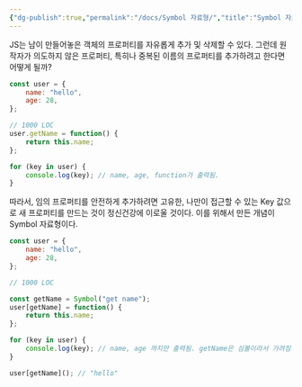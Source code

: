 ```yaml
---
{"dg-publish":true,"permalink":"/docs/Symbol 자료형/","title":"Symbol 자료형"}
---
```



JS는 남이 만들어놓은 객체의 프로퍼티를 자유롭게 추가 및 삭제할 수 있다. 그런데 원작자가 의도하지 않은 프로퍼티, 특히나 중복된 이름의 프로퍼티를 추가하려고 한다면 어떻게 될까?

```js
const user = {
	name: "hello",
	age: 28,
};

// 1000 LOC
user.getName = function() {
	return this.name;
};

for (key in user) {
	console.log(key); // name, age, function가 출력됨.
}
```

따라서, 임의 프로퍼티를 안전하게 추가하려면 고유한, 나만이 접근할 수 있는 Key 값으로 새 프로퍼티를 만드는 것이 정신건강에 이로울 것이다. 이를 위해서 만든 개념이 Symbol 자료형이다.

```js
const user = {
	name: "hello",
	age: 28,
};

// 1000 LOC

const getName = Symbol("get name");
user[getName] = function() {
	return this.name;
};

for (key in user) {
	console.log(key); // name, age 까지만 출력됨. getName은 심볼이라서 가려짐
}

user[getName](); // "hello"
```
